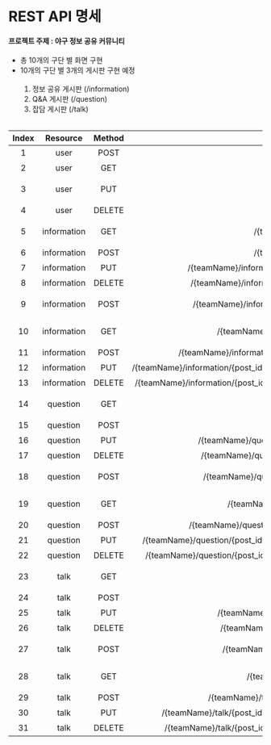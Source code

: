 # REST API 명세
#### 프로젝트 주제 : 야구 정보 공유 커뮤니티

- 총 10개의 구단 별 화면 구현
- 10개의 구단 별 3개의 게시판 구현 예정<br><br>
  1. 정보 공유 게시판 (/information)
  2. Q&A 게시판 (/question)
  3. 잡담 게시판 (/talk)
<br><br>

| Index | Resource | Method | URI | Description |
|:-----:|:--------:|:------:|----:|------------:|
|1|user|POST| /user|사용자 등록|
|2|user|GET| /user|사용자 조회|
|3|user|PUT| /user|사용자 정보 수정|
|4|user|DELETE| /user|사용자 삭제|
|5|information|GET| /{teamName}/information|게시물 목록 조회|
|6|information|POST| /{teamName}/information|게시물 등록|
|7|information|PUT| /{teamName}/information/{post_id}/update|게시물 수정|
|8|information|DELETE| /{teamName}/information/{post_id}/delete|게시물 삭제|
|9|information|POST| /{teamName}/information/{post_id}/scrap|게시물 스크랩|
|10|information|GET| /{teamName}/information/{post_id}|게시물 내용 조회|
|11|information|POST| /{teamName}/information/{post_id}/comment|댓글 등록|
|12|information|PUT| /{teamName}/information/{post_id}/{comment_id}/update|댓글 수정|
|13|information|DELETE| /{teamName}/information/{post_id}/{comment_id}/delete|댓글 삭제|
|14|question|GET| /{teamName}/question|게시물 목록 조회|
|15|question|POST| /{teamName}/question|게시물 등록|
|16|question|PUT| /{teamName}/question/{post_id}/update|게시물 수정|
|17|question|DELETE| /{teamName}/question/{post_id}/delete|게시물 삭제|
|18|question|POST| /{teamName}/question/{post_id}/scrap|게시물 스크랩|
|19|question|GET| /{teamName}/question/{post_id}|게시물 내용 조회|
|20|question|POST| /{teamName}/question/{post_id}/comment|댓글 등록|
|21|question|PUT| /{teamName}/question/{post_id}/{comment_id}/update|댓글 수정|
|22|question|DELETE| /{teamName}/question/{post_id}/{comment_id}/delete|댓글 삭제|
|23|talk|GET| /{teamName}/talk|게시물 목록 조회|
|24|talk|POST| /{teamName}/talk|게시물 등록|
|25|talk|PUT| /{teamName}/talk/{post_id}/update|게시물 수정|
|26|talk|DELETE| /{teamName}/talk/{post_id}/delete|게시물 삭제|
|27|talk|POST| /{teamName}/talk/{post_id}/scrap|게시물 스크랩|
|28|talk|GET| /{teamName}/talk/{post_id}|게시물 내용 조회|
|29|talk|POST| /{teamName}/talk/{post_id}/comment|댓글 등록|
|30|talk|PUT| /{teamName}/talk/{post_id}/{comment_id}/update|댓글 수정|
|31|talk|DELETE| /{teamName}/talk/{post_id}/{comment_id}/delete|댓글 삭제|
